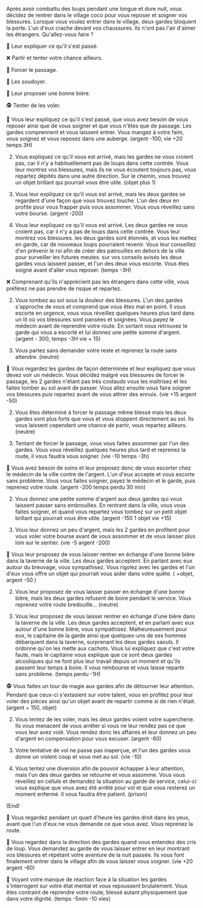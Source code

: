 Après avoir combattu des loups pendant une longue et dure nuit, vous décidez de rentrer dans le village coco pour vous reposer et soigner vos blessures. Lorsque vous voulez entrer dans le village, deux gardes bloquent la porte. L'un d'eux crache devant vos chaussures. Ils n'ont pas l'air d'aimer les étrangers. Qu'allez-vous faire ?

🤷 Leur expliquer ce qu'il s'est passé.

❌ Partir et tenter votre chance ailleurs.

💪 Forcer le passage.

💸 Les soudoyer.

🍺 Leur proposer une bonne bière.

🕵️ Tenter de les voler.


🤷 Vous leur expliquez ce qu'il s'est passé, que vous avez besoin de vous reposer ainsi que de vous soigner et que vous n'êtes que de passage. Les gardes comprennent et vous laissent entrer. Vous mangez à votre faim, vous soignez et vous reposez dans une auberge. (argent -100, vie +20 temps 3H)

2. Vous expliquez ce qu'il vous est arrivé, mais les gardes ne vous croient pas, car il n'y a habituellement pas de loups dans cette contrée. Vous leur montrez vos blessures, mais ils ne vous écoutent toujours pas, vous repartez dépités dans une autre direction. Sur le chemin, vous trouvez un objet brillant qui pourrait vous être utile. (objet plus 1)

3. Vous leur expliquez ce qu'il vous est arrivé, mais les deux gardes se regardent d'une façon que vous trouvez louche. L'un des deux en profite pour vous frapper puis vous assommer. Vous vous réveillez sans votre bourse. (argent -200)

4. Vous leur expliquez ce qu'il vous est arrivé. Les deux gardes ne vous croient pas, car il n'y a pas de loups dans cette contrée. Vous leur montrez vos blessures. les deux gardes sont étonnés, et vous les mettez en garde, car de nouveaux loups pourraient revenir. Vous leur conseillez d'en prévenir le roi afin de créer des patrouilles en dehors de la ville pour surveiller les futures meutes. sur vos conseils avisés les deux gardes vous laissent passer, et l'un des deux vous escorte. Vous êtes soigné avant d'aller vous reposer. (temps -3H)


❌ Comprenant qu'ils n'apprécient pas les étrangers dans cette ville, vous préférez ne pas prendre de risque et repartez.

2. Vous tombez au sol sous la douleur des blessures. L'un des gardes s'approche de vous et comprend que vous êtes mal en point. Il vous escorte en urgence, vous vous réveillez quelques heures plus tard dans un lit où vos blessures sont pansées et soignées. Vous payez le médecin avant de reprendre votre route. En sortant vous retrouvez le garde qui vous a escorté et lui donnez une petite somme d'argent. (argent - 300, temps -3H vie + 15)

4. Vous partez sans demander votre reste et reprenez la route sans attendre. (neutre)


💪 Vous regardez les gardes de façon déterminée et leur expliquez que vous devez voir un médecin. Vous décidez malgré vos blessures de forcer le passage, les 2 gardes n'étant pas très costauds vous les maîtrisez et les faites tomber au sol avant de passer. Vous allez ensuite vous faire soigner vos blessures puis repartez avant de vous attirer des ennuis. (vie +15 argent -50)

2. Vous êtes déterminé à forcer le passage même blessé mais les deux gardes sont plus forts que vous et vous stoppent directement au sol. Ils vous laissent cependant une chance de partir, vous repartez ailleurs. (neutre)

3. Tentant de forcer le passage, vous vous faites assommer par l'un des gardes. Vous vous réveillez quelques heures plus tard et reprenez la route, il vous faudra vous soigner. (vie -10 temps -3h)

💸 Vous avez besoin de soins et leur proposez donc de vous escorter chez le médecin de la ville contre de l'argent. L'un d'eux accepte et vous escorte sans problème. Vous vous faites soigner, payez le médecin et le garde, puis reprenez votre route. (argent -200 temps perdu 30 min)

2. Vous donnez une petite somme d'argent aux deux gardes qui vous laissent passer sans embrouilles. En rentrant dans la ville, vous vous faites soigner, et quand vous repartez vous tombez sur un petit objet brillant qui pourrait vous être utile. (argent -150 1 objet vie +15)

3. Vous leur donnez un peu d'argent, mais les 2 gardes en profitent pour vous voler votre bourse avant de vous assommer et de vous laisser plus loin sur le sentier. (vie -5 argent -200)


🍺 Vous leur proposez de vous laisser rentrer en échange d'une bonne bière dans la taverne de la ville. Les deux gardes acceptent. En parlant avec eux autour du breuvage, vous sympathisez. Vous rigolez avec les gardes et l'un d'eux vous offre un objet qui pourrait vous aider dans votre quête. ( +objet, argent -50 )

2. Vous leur proposez de vous laisser passer en échange d'une bonne bière, mais les deux gardes refusent de boire pendant le service. Vous reprenez votre route bredouille... (neutre)

3. Vous leur proposez de vous laisser rentrer en échange d'une bière dans la taverne de la ville. Les deux gardes acceptent, et en parlant avec eux autour d'une bonne bière, vous sympathisez. Malheureusement pour eux, le capitaine de la garde ainsi que quelques-uns de ses hommes débarquent dans la taverne, surprenant les deux gardes saouls. Il ordonne qu'on les mette aux cachots. Vous lui expliquez que c'est votre faute, mais le capitaine vous explique que ce sont deux gardes alcooliques qui ne font plus leur travail depuis un moment et qu'ils passent leur temps à boire. Il vous rembourse et vous laisse repartir sans problème. (temps perdu -1H)


🕵️ Vous faites un tour de magie aux gardes afin de détourner leur attention. Pendant que ceux-ci s'extasient sur votre talent, vous en profitez pour leur voler des pièces ainsi qu'un objet avant de repartir comme si de rien n'était. (argent + 150, objet)

2. Vous tentez de les voler, mais les deux gardes voient votre supercherie. Ils vous menacent de vous arrêter si vous ne leur rendez pas ce que vous leur avez volé. Vous rendez donc les affaires et leur donnez un peu d'argent en compensation pour vous excuser. (argent -60)

3. Votre tentative de vol ne passe pas inaperçue, et l'un des gardes vous donne un violent coup et vous met au sol. (vie -10)

4. Vous tentez une diversion afin de pouvoir échapper à leur attention, mais l'un des deux gardes se retourne et vous assomme. Vous vous réveillez en cellule et demandez la situation au garde de service, celui-ci vous explique que vous avez été arrêté pour vol et que vous resterez un moment enfermé. Il vous faudra être patient. (prison)



(End)

🚶 Vous regardez pendant un quart d'heure les gardes droit dans les yeux, avant que l'un d'eux ne vous demande ce que vous avez. Vous reprenez la route.

🚶 Vous regardez dans la direction des gardes quand vous entendez des cris de loup. Vous demandez au garde de vous laisser entrer en leur montrant vos blessures et répétant votre aventure de la nuit passée. Ils vous font finalement entrer dans le village afin de vous laisser vous soigner. (vie +20 argent -60)

🚶 Voyant votre manque de réaction face à la situation les gardes s'interrogent sur votre état mental et vous repoussent brutalement. Vous êtes contraint de reprendre votre route, blessé autant physiquement que dans votre dignité. (temps -5min -10 vies)
